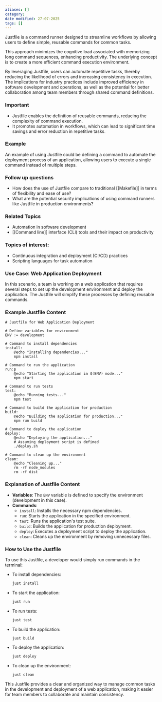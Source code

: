 ```yaml
---
aliases: []
category:
date modified: 27-07-2025
tags: []
---
```

Justfile is a command runner designed to streamline workflows by allowing users to define simple, reusable commands for common tasks. 

This approach minimizes the cognitive load associated with memorizing long command sequences, enhancing productivity. The underlying concept is to create a more efficient command execution environment.

By leveraging Justfile, users can automate repetitive tasks, thereby reducing the likelihood of errors and increasing consistency in execution. The implications for industry practices include improved efficiency in software development and operations, as well as the potential for better collaboration among team members through shared command definitions.

### Important
 - Justfile enables the definition of reusable commands, reducing the complexity of command execution.
 - It promotes automation in workflows, which can lead to significant time savings and error reduction in repetitive tasks.

### Example
 An example of using Justfile could be defining a command to automate the deployment process of an application, allowing users to execute a single command instead of multiple steps.

### Follow up questions
 - How does the use of Justfile compare to traditional [[Makefile]] in terms of flexibility and ease of use?
 - What are the potential security implications of using command runners like Justfile in production environments?
### Related Topics
 - Automation in software development  
 - [[Command line]] interface (CLI) tools and their impact on productivity  
### Topics of interest:
- Continuous integration and deployment (CI/CD) practices  
- Scripting languages for task automation  
### Use Case: Web Application Deployment

In this scenario, a team is working on a web application that requires several steps to set up the development environment and deploy the application. The Justfile will simplify these processes by defining reusable commands.

### Example Justfile Content

```
# Justfile for Web Application Deployment

# Define variables for environment
ENV := development

# Command to install dependencies
install:
    @echo "Installing dependencies..."
    npm install

# Command to run the application
run:p
    @echo "Starting the application in $(ENV) mode..."
    npm start

# Command to run tests
test:
    @echo "Running tests..."
    npm test

# Command to build the application for production
build:
    @echo "Building the application for production..."
    npm run build

# Command to deploy the application
deploy:
    @echo "Deploying the application..."
    # Assuming deployment script is defined
    ./deploy.sh

# Command to clean up the environment
clean:
    @echo "Cleaning up..."
    rm -rf node_modules
    rm -rf dist
```

### Explanation of Justfile Content

- **Variables**: The `ENV` variable is defined to specify the environment (development in this case).
- **Commands**:
  - `install`: Installs the necessary npm dependencies.
  - `run`: Starts the application in the specified environment.
  - `test`: Runs the application's test suite.
  - `build`: Builds the application for production deployment.
  - `deploy`: Executes a deployment script to deploy the application.
  - `clean`: Cleans up the environment by removing unnecessary files.

### How to Use the Justfile

To use this Justfile, a developer would simply run commands in the terminal:

- To install dependencies: 
  ```bash
  just install
  ```

- To start the application:
  ```bash
  just run
  ```

- To run tests:
  ```bash
  just test
  ```

- To build the application:
  ```bash
  just build
  ```

- To deploy the application:
  ```bash
  just deploy
  ```

- To clean up the environment:
  ```bash
  just clean
  ```

This Justfile provides a clear and organized way to manage common tasks in the development and deployment of a web application, making it easier for team members to collaborate and maintain consistency.